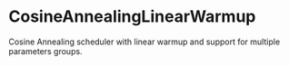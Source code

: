# CosineAnnealingLinearWarmup
Cosine Annealing scheduler with linear warmup and support for multiple parameters groups.

